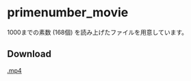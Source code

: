 # primenumber_movie
1000までの素数 (168個) を読み上げたファイルを用意しています。
## Download
[.mp4](https://zsrtrgh1.github.io/primenumber_movie/index.html)
